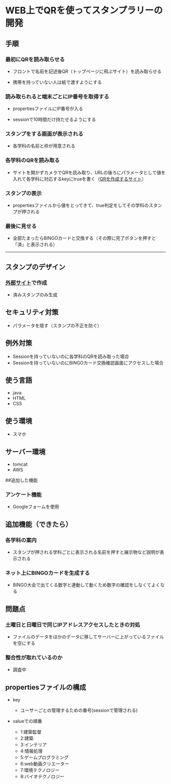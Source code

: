 # WEB上でQRを使ってスタンプラリーの開発

## 手順

### 最初にQRを読み取らせる

* フロントで名前を記述後QR（トップページに飛ぶサイト）を読み取らせる

* 携帯を持っていない人は紙で渡すようにする



### 読み取られると端末ごとにIP番号を取得する

* propertiesファイルにIP番号が入る

* sessionで10時間だけ持たせるようにする




### スタンプをする画面が表示される

* 各学科の名前と枠が用意される



### 各学科のQRを読み取る

* サイトを開かずカメラでQRを読み取り、URLの後ろにパラメータとして値を入れて各学科に対応するkeyにtrueを書く（[QRを作成するサイト](https://tool-taro.com/qr_code_encode/)）


### スタンプの表示

* propertiesファイルから値をとってきて、true判定をしてその学科のスタンプが押される



### 最後に見せる

* 全部たまったらBINGOカードと交換する（その際に完了ボタンを押すと「済」と表示される）



___

## スタンプのデザイン　
### [外部サイト](http://generator.tubudeco.com/g1256/)で作成
* 済みスタンプのみ生成

## セキュリティ対策

* パラメータを隠す（スタンプの不正を防ぐ）

## 例外対策

* Sessionを持っていないのに各学科のQRを読み取った場合
* Sessionを持っていないのにBINGOカード交換確認画面にアクセスした場合

## 使う言語
* java
* HTML
* CSS

## 使う環境
* スマホ

## サーバー環境
* tomcat
* AWS

##追加した機能
### アンケート機能
* Googleフォームを使用


## 追加機能（できたら）

### 各学科の案内
* スタンプが押される学科ごとに表示される名前を押すと展示物など説明が表示される

### ネット上にBINGOカードを生成する
* BINGO大会で出てくる数字と連動して動くため数字の確認をしなくてよくなる

## 問題点
### 土曜日と日曜日で同じIPアドレスアクセスしたときの対処
* ファイルのデータをほかのデータに移してサーバーに上がっているファイルを空にする
### 整合性が取れているのか
* 調査中

## propertiesファイルの構成

* key
  * ユーザーごとの管理するための番号(sessionで管理される)

* valueでの順番
  * 1:建築監督
  * 2:建築
  * 3:インテリア
  * 4:情報処理
  * 5:ゲームプログラミング
  * 6:web動画クリエーター
  * 7:環境テクノロジー
  * 8:バイオテクノロジー

